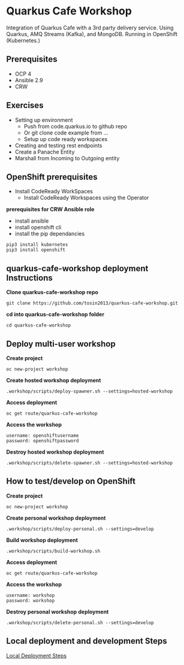 Quarkus Cafe Workshop
=====================

Integration  of Quarkus Cafe with a 3rd party delivery service.  Using Quarkus, AMQ Streams (Kafka), and MongoDB. Running in OpenShift (Kubernetes.)

## Prerequisites
* OCP 4 
* Ansible 2.9
* CRW

## Exercises
* Setting up environment 
  * Push from code.quarkus.io to github repo
  * Or git clone code example from ...
  * Setup up code ready workspaces 
* Creating and testing rest endpoints
* Create a Panache Entity
* Marshall from Incoming to Outgoing entity

## OpenShift prerequisites 
* Install CodeReady WorkSpaces  
  * Install CodeReady Workspaces using the Operator

**prerequisites for CRW Ansible role**
* install ansible
* install openshift cli
* install the pip dependancies 
```
pip3 install kubernetes
pip3 install openshift
```

## quarkus-cafe-workshop deployment Instructions
**Clone quarkus-cafe-workshop repo**
```
git clone https://github.com/tosin2013/quarkus-cafe-workshop.git
```

**cd into  quarkus-cafe-workshop folder**
```
cd quarkus-cafe-workshop
```

## Deploy multi-user workshop
**Create project**
```
oc new-project workshop
```

**Create hosted workshop deployment**
```
.workshop/scripts/deploy-spawner.sh --settings=hosted-workshop
```

**Access deployment**
```
oc get route/quarkus-cafe-workshop
```

**Access the workshop**
```
username: openshiftusername
password: openshiftpassword
```

**Destroy hosted workshop deployment**
```
.workshop/scripts/delete-spawner.sh --settings=hosted-workshop
```


## How to test/develop on OpenShift

**Create project**
```
oc new-project workshop
```

**Create personal workshop deployment**
```
.workshop/scripts/deploy-personal.sh --settings=develop
```

**Build workshop deployment**
```
.workshop/scripts/build-workshop.sh
```

**Access deployment**
```
oc get route/quarkus-cafe-workshop
```

**Access the workshop**
```
username: workshop 
password: workshop
```

**Destroy personal workshop deployment**
```
.workshop/scripts/delete-personal.sh --settings=develop
```

## Local deployment and development Steps 
[Local Deployment Steps](.workshop/scripts)